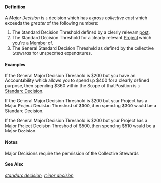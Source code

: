 #### Definition

A *Major Decision* is a decision which has a *gross collective cost* which exceeds the *greater* of the following numbers:  

1. The Standard Decision Threshold defined by a clearly relevant [post](https://github.com/gcassel/Modular-Organizing-Terminology/blob/master/terms/post.md).
2. The Standard Decision Threshold for a clearly relevant [Project](https://github.com/gcassel/Modular-Organizing-Terminology/blob/master/terms/project.md) which you're a [Member](https://github.com/gcassel/Modular-Organizing-Terminology/blob/master/terms/member.md) of.
3. The General Standard Decision Threshold as defined by the collective Stewards for unspecified expenditures.


#### Examples

If the General Major Decision Threshold is $200 but you have an Accountability which allows you to spend up $400 for a clearly defined purpose, then spending $360 within the Scope of that Position is a [Standard Decision](https://github.com/gcassel/Modular-Organizing-Terminology/blob/master/terms/standard-decision.md).

If the General Major Decision Threshold is $200 but your Project has a Major Project Decision Threshold of $500, then spending $300 would be a Standard Decision.

If the General Major Decision Threshold is $200 but your Project has a Major Project Decision Threshold of $500, then spending $510 would be a Major Decision.

#### Notes

Major Decisions require the permission of the Collective Stewards.

#### See Also

*[standard decision](https://github.com/gcassel/Modular-Organizing-Terminology/blob/master/terms/standard-decision.md), [minor decision](https://github.com/gcassel/Modular-Organizing-Terminology/blob/master/terms/minor-decision.md)*
